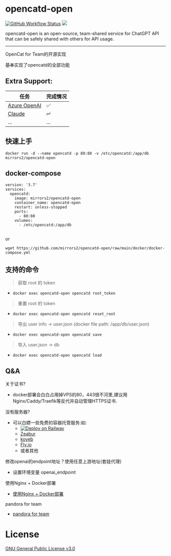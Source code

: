 # opencatd-open

<a title="Docker Image CI" target="_blank" href="https://github.com/mirrors2/opencatd-open/actions"><img alt="GitHub Workflow Status" src="https://img.shields.io/github/actions/workflow/status/mirrors2/opencatd-open/ci.yaml?label=Actions&logo=github&style=flat-square"></a>
<a title="Docker Pulls" target="_blank" href="https://hub.docker.com/r/mirrors2/opencatd-open"><img src="https://img.shields.io/docker/pulls/mirrors2/opencatd-open.svg?logo=docker&label=docker&style=flat-square"></a>

opencatd-open is an open-source, team-shared service for ChatGPT API that can be safely shared with others for API usage.

---
OpenCat for Team的开源实现

~~基本~~实现了opencatd的全部功能

## Extra Support:

| 任务 | 完成情况 |
| --- | --- |
|[Azure OpenAI](./doc/azure.md) | ✅|
|[Claude](./doc/azure.md) | ~~✅~~|
| ... | ... |



## 快速上手
```
docker run -d --name opencatd -p 80:80 -v /etc/opencatd:/app/db mirrors2/opencatd-open
```
## docker-compose

```
version: '3.7'
services: 
  opencatd:
    image: mirrors2/opencatd-open
    container_name: opencatd-open 
    restart: unless-stopped
    ports:
      - 80:80
    volumes:
      - /etc/opencatd:/app/db
    
```
or

```
wget https://github.com/mirrors2/opencatd-open/raw/main/docker/docker-compose.yml
```
## 支持的命令
>获取 root 的 token 
  - `docker exec opencatd-open opencatd root_token` 

>重置 root 的 token 
  - `docker exec opencatd-open opencatd reset_root` 

>导出 user info -> user.json (docker file path: /app/db/user.json)
  - `docker exec opencatd-open opencatd save`   

>导入 user.json -> db 
  - `docker exec opencatd-open opencatd load` 

## Q&A
关于证书?
- docker部署会白白占用掉VPS的80，443很不河里,建议用Nginx/Caddy/Traefik等反代并自动管理HTTPS证书.

没有服务器?  
- 可以白嫖一些免费的容器托管服务:如:
  - [![Deploy on Railway](https://railway.app/button.svg)](https://railway.app/template/ppAoCV?referralCode=TW5RNa)
  - [Zeabur](https://zeabur.com/zh-CN)
  - [koyeb](https://koyeb.io/) 
  - [Fly.io](https://fly.io/)
  - 或者其他

修改openai的endpoint地址？使用任意上游地址(套娃代理)
  - 设置环境变量 openai_endpoint

使用Nginx + Docker部署
  - [使用Nginx + Docker部署](./doc/deploy.md)
  
pandora for team
  - [pandora for team](./doc/pandora.md)
# License

[GNU General Public License v3.0](License)
